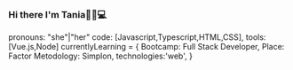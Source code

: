 ### Hi there I'm Tania🐱‍🐉💻

pronouns: "she"|"her"
code: [Javascript,Typescript,HTML,CSS],
tools: [Vue.js,Node]
currentlyLearning = {
                    Bootcamp: Full Stack Developer,
                    Place: Factor
                    Metodology: Simplon,
                    technologies:'web',
                    }


